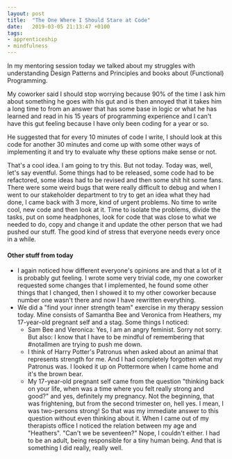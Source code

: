 ```yaml
---
layout: post
title:  "The One Where I Should Stare at Code"
date:   2019-03-05 21:13:47 +0100
tags: 
- apprenticeship
- mindfulness
---
```


In my mentoring session today we talked about my struggles with understanding Design Patterns and Principles and books about (Functional) Programming.

My coworker said I should stop worrying because 90% of the time I ask him about something he goes with his gut and is then annoyed that it takes him a long time to from an answer that has some base in logic or what he has learned and read in his 15 years of programming experience and I can't have this gut feeling because I have only been coding for a year or so.

He suggested that for every 10 minutes of code I write, I should look at this code for another 30 minutes and come up with some other ways of implementing it and try to evaluate why these options make sense or not.

That's a cool idea. I am going to try this. But not today. Today was, well, let's say eventful. Some things had to be released, some code had to be refactored, some ideas had to be revised and then some shit hit some fans. There were some weird bugs that were really difficult to debug and when I went to our stakeholder department to try to get an idea what they had done, I came back with 3 more, kind of urgent problems. No time to write cool, new code and then look at it. Time to isolate the problems, divide the tasks, put on some headphones, look for code that was close to what we needed to do, copy and change it and update the other person that we had pushed our stuff. The good kind of stress that everyone needs every once in a while.

#### Other stuff from today
- I again noticed how different everyone's opinions are and that a lot of it is probably gut feeling. I wrote some very trivial code, my one coworker requested some changes that I implemented, he found some other things that I changed, then I showed it to my other coworker because number one wasn't there and now I have rewritten everything.
- We did a "find your inner strength team" exercise in my therapy session today. Mine consists of Samantha Bee and Veronica from Heathers, my 17-year-old pregnant self and a stag. Some things I noticed:
  - Sam Bee and Veronica: Yes, I am an angry feminist. Sorry not sorry. But also: I know that I have to be mindful of remembering that #notallmen are trying to push me down.
  - I think of Harry Potter's Patronus when asked about an animal that represents strength for me. And I had completely forgotten what my Patronus was. I looked it up on Pottermore when I came home and it's the brown bear.
  - My 17-year-old pregnant self came from the question "thinking back on your life, when was a time where you felt really strong and good?" and yes, definitely my pregnancy. Not the beginning, that was frightening, but from the second trimester on, hell yes. I mean, I was two-persons strong! So that was my immediate answer to this question without even thinking about it. When I came out of my therapists office I noticed the relation between my age and "Heathers". "Can't we be seventeen?" Nope, I couldn't either. I had to be an adult, being responsible for a tiny human being. And that is something I did really, really well.
